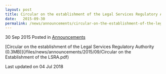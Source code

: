 ```yaml
---
layout: post
title: Circular on the establishment of the Legal Services Regulatory Authority
date:   2015-09-30
permalink: /news/announcements/circular-on-the-establishment-of-the-legal-service-regu/
---
```


30 Sep 2015 Posted in [Announcements](/news/announcements) 

[Circular on the establishment of the Legal Services Regulatory Authority (0.3MB)](/files/news/announcements/2015/09/Circular on the Establishment of the LSRA.pdf)

<p class="right-side-updated">Last updated on 04 Jul 2018</p> 

